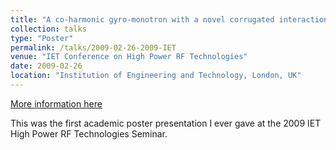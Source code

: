 ```yaml
---
title: "A co-harmonic gyro-monotron with a novel corrugated interaction region"
collection: talks
type: "Poster"
permalink: /talks/2009-02-26-2009-IET
venue: "IET Conference on High Power RF Technologies"
date: 2009-02-26
location: "Institution of Engineering and Technology, London, UK"
---
```


[More information here](https://digital-library.theiet.org/content/conferences/10.1049/cp.2009.0016)

This was the first academic poster presentation I ever gave at the 2009 IET High Power RF Technologies Seminar.
